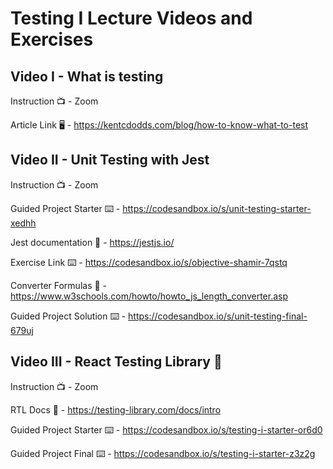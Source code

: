 # Testing I Lecture Videos and Exercises

## Video I - What is testing

Instruction 📺 - Zoom

Article Link 🖥 - https://kentcdodds.com/blog/how-to-know-what-to-test

## Video II - Unit Testing with Jest

Instruction 📺 - Zoom

Guided Project Starter ⌨️ - https://codesandbox.io/s/unit-testing-starter-xedhh

Jest documentation 📝 - https://jestjs.io/

Exercise Link ⌨️ - https://codesandbox.io/s/objective-shamir-7qstq

Converter Formulas 📏 - https://www.w3schools.com/howto/howto_js_length_converter.asp

Guided Project Solution ⌨️ - https://codesandbox.io/s/unit-testing-final-679uj

## Video III - React Testing Library 🐙

Instruction 📺 - Zoom

RTL Docs 📝 - https://testing-library.com/docs/intro

Guided Project Starter ⌨️ - https://codesandbox.io/s/testing-i-starter-or6d0

Guided Project Final ⌨️ - https://codesandbox.io/s/testing-i-starter-z3z2g

